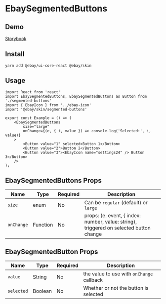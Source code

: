 # EbaySegmentedButtons

## Demo
[Storybook](https://opensource.ebay.com/ebayui-core-react/main/?path=/story/buttons-ebay-segmented-buttons--default)

## Install
```
yarn add @ebay/ui-core-react @ebay/skin
```

## Usage
```
import React from 'react'
import EbaySegmentedButtons, EbaySegmentedButtons as Button from './segmented-buttons'
import { EbayIcon } from '../ebay-icon'
import '@ebay/skin/segmented-buttons'

export const Example = () => (
    <EbaySegmentedButtons
        size="large"
        onChange={(e, { i, value }) => console.log('Selected:', i, value)}
    >
        <Button value="1" selected>Button 1</Button>
        <Button value="2">Button 2</Button>
        <Button value="3"><EbayIcon name="settings24" /> Button 3</Button>
    />
);
```

## EbaySegmentedButtons Props

Name | Type     | Required | Description
--- |----------| --- | ---
`size` | enum     | No | Can be `regular` (default) or `large`
`onChange` | Function | No | props: (e: event, { index: number, value: string), triggered on selected button change

## EbaySegmentedButton Props

Name | Type | Required                        | Description
--- | --- |---------------------------------| ---
`value` | String | No                              | the value to use with `onChange` callback
`selected` | Boolean  | No | Whether or not the button is selected
